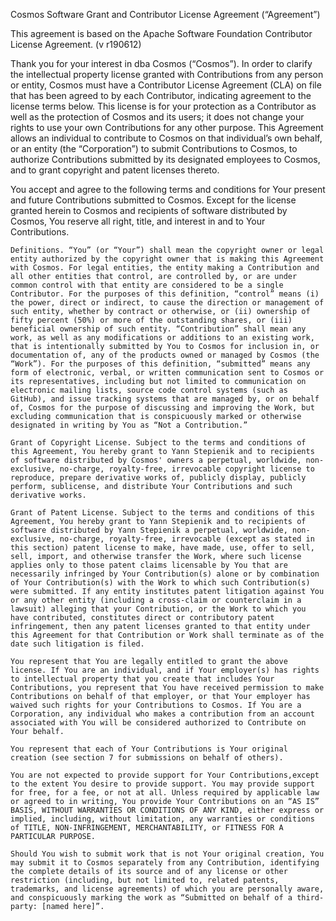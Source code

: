 Cosmos Software Grant and Contributor License Agreement (“Agreement”)

This agreement is based on the Apache Software Foundation Contributor License Agreement. (v r190612)

Thank you for your interest in  dba Cosmos (“Cosmos”). In order to clarify the intellectual property license granted with Contributions from any person or entity, Cosmos must have a Contributor License Agreement (CLA) on file that has been agreed to by each Contributor, indicating agreement to the license terms below. This license is for your protection as a Contributor as well as the protection of Cosmos and its users; it does not change your rights to use your own Contributions for any other purpose. This Agreement allows an individual to contribute to Cosmos on that individual’s own behalf, or an entity (the “Corporation”) to submit Contributions to Cosmos, to authorize Contributions submitted by its designated employees to Cosmos, and to grant copyright and patent licenses thereto.

You accept and agree to the following terms and conditions for Your present and future Contributions submitted to Cosmos. Except for the license granted herein to Cosmos and recipients of software distributed by Cosmos, You reserve all right, title, and interest in and to Your Contributions.

    Definitions. “You” (or “Your”) shall mean the copyright owner or legal entity authorized by the copyright owner that is making this Agreement with Cosmos. For legal entities, the entity making a Contribution and all other entities that control, are controlled by, or are under common control with that entity are considered to be a single Contributor. For the purposes of this definition, “control” means (i) the power, direct or indirect, to cause the direction or management of such entity, whether by contract or otherwise, or (ii) ownership of fifty percent (50%) or more of the outstanding shares, or (iii) beneficial ownership of such entity. “Contribution” shall mean any work, as well as any modifications or additions to an existing work, that is intentionally submitted by You to Cosmos for inclusion in, or documentation of, any of the products owned or managed by Cosmos (the “Work”). For the purposes of this definition, “submitted” means any form of electronic, verbal, or written communication sent to Cosmos or its representatives, including but not limited to communication on electronic mailing lists, source code control systems (such as GitHub), and issue tracking systems that are managed by, or on behalf of, Cosmos for the purpose of discussing and improving the Work, but excluding communication that is conspicuously marked or otherwise designated in writing by You as “Not a Contribution.”

    Grant of Copyright License. Subject to the terms and conditions of this Agreement, You hereby grant to Yann Stepienik and to recipients of software distributed by Cosmos' owners a perpetual, worldwide, non-exclusive, no-charge, royalty-free, irrevocable copyright license to reproduce, prepare derivative works of, publicly display, publicly perform, sublicense, and distribute Your Contributions and such derivative works.

    Grant of Patent License. Subject to the terms and conditions of this Agreement, You hereby grant to Yann Stepienik and to recipients of software distributed by Yann Stepienik a perpetual, worldwide, non-exclusive, no-charge, royalty-free, irrevocable (except as stated in this section) patent license to make, have made, use, offer to sell, sell, import, and otherwise transfer the Work, where such license applies only to those patent claims licensable by You that are necessarily infringed by Your Contribution(s) alone or by combination of Your Contribution(s) with the Work to which such Contribution(s) were submitted. If any entity institutes patent litigation against You or any other entity (including a cross-claim or counterclaim in a lawsuit) alleging that your Contribution, or the Work to which you have contributed, constitutes direct or contributory patent infringement, then any patent licenses granted to that entity under this Agreement for that Contribution or Work shall terminate as of the date such litigation is filed.

    You represent that You are legally entitled to grant the above license. If You are an individual, and if Your employer(s) has rights to intellectual property that you create that includes Your Contributions, you represent that You have received permission to make Contributions on behalf of that employer, or that Your employer has waived such rights for your Contributions to Cosmos. If You are a Corporation, any individual who makes a contribution from an account associated with You will be considered authorized to Contribute on Your behalf.

    You represent that each of Your Contributions is Your original creation (see section 7 for submissions on behalf of others).

    You are not expected to provide support for Your Contributions,except to the extent You desire to provide support. You may provide support for free, for a fee, or not at all. Unless required by applicable law or agreed to in writing, You provide Your Contributions on an “AS IS” BASIS, WITHOUT WARRANTIES OR CONDITIONS OF ANY KIND, either express or implied, including, without limitation, any warranties or conditions of TITLE, NON-INFRINGEMENT, MERCHANTABILITY, or FITNESS FOR A PARTICULAR PURPOSE.

    Should You wish to submit work that is not Your original creation, You may submit it to Cosmos separately from any Contribution, identifying the complete details of its source and of any license or other restriction (including, but not limited to, related patents, trademarks, and license agreements) of which you are personally aware, and conspicuously marking the work as “Submitted on behalf of a third-party: [named here]”.